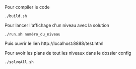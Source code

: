Pour compiler le code

    ./build.sh

Pour lancer l'affichage d'un niveau avec la solution

    ./run.sh numéro_du_niveau

Puis ouvrir le lien http://localhost:8888/test.html

Pour avoir les plans de tout les niveaux dans le dossier config

    ./solveAll.sh